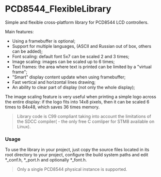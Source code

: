 # PCD8544_FlexibleLibrary
Simple and flexible cross-platform library for PCD8544 LCD controllers.

Main features:
  - Using a framebuffer is optional;
  - Support for multiple languages, (ASCII and Russian out of box, others can be added);
  - Font scaling: default font 5x7 can be scaled 2 and 3 times;
  - Image scaling: images can be scaled up to 6 times;
  - Text frames: the area where text is printed can be limited by a "virtual frame";
  - "Smart" display content update when using framebuffer;
  - Fast vertical and horizontal lines drawing;
  - An ability to clear part of display (not only the whole display);

The image scaling feature is very useful when printing a simple logo across the entire display:
if the logo fits into 14x8 pixels, then it can be scaled 6 times to 84x48, which saves 36 times memory.

> Library code is C99 compliant taking into account the limitations of the SDCC compiler( - the only free C comliper for STM8 available on Linux).

### Usage

To use the library in your project, just copy the source files located in its
root directory to your project, configure the build system paths and edit
*_conf.h, *_port.h and optionally *_font.h.

> Only a single PCD8544 physical instance is supported.
